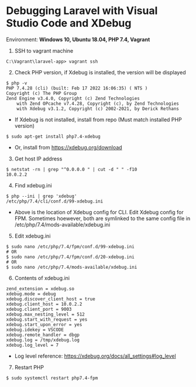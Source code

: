 # Debugging Laravel with Visual Studio Code and XDebug

Environment: **Windows 10, Ubuntu 18.04, PHP 7.4, Vagrant**

1. SSH to vagrant machine
```
C:\Vagrant\laravel-app> vagrant ssh
```

2. Check PHP version, if Xdebug is installed, the version will be displayed
```
$ php -v
PHP 7.4.28 (cli) (built: Feb 17 2022 16:06:35) ( NTS )
Copyright (c) The PHP Group
Zend Engine v3.4.0, Copyright (c) Zend Technologies
    with Zend OPcache v7.4.28, Copyright (c), by Zend Technologies
    with Xdebug v3.1.2, Copyright (c) 2002-2021, by Derick Rethans
```
- If Xdebug is not installed, install from repo (Must match installed PHP version)
```
$ sudo apt-get install php7.4-xdebug
```
- Or, install from <https://xdebug.org/download>

3. Get host IP address
```
$ netstat -rn | grep "^0.0.0.0 " | cut -d " " -f10
10.0.2.2
```

4. Find xdebug.ini
```
$ php --ini | grep 'xdebug'
/etc/php/7.4/cli/conf.d/99-xdebug.ini
```
- Above is the location of Xdebug config for CLI. Edit Xdebug config for FPM. Sometimes hoewever, both are symlinked to the same config file in /etc/php/7.4/mods-available/xdebug.ini

5. Edit xdebug.ini
```
$ sudo nano /etc/php/7.4/fpm/conf.d/99-xdebug.ini
# OR
$ sudo nano /etc/php/7.4/fpm/conf.d/20-xdebug.ini
# OR
$ sudo nano /etc/php/7.4/mods-available/xdebug.ini
```

6. Contents of xdebug.ini
```
zend_extension = xdebug.so
xdebug.mode = debug
xdebug.discover_client_host = true
xdebug.client_host = 10.0.2.2
xdebug.client_port = 9003
xdebug.max_nesting_level = 512
xdebug.start_with_request = yes
xdebug.start_upon_error = yes
xdebug.idekey = VSCODE
xdebug.remote_handler = dbgp
xdebug.log = /tmp/xdebug.log
xdebug.log_level = 7
```
- Log level reference: <https://xdebug.org/docs/all_settings#log_level>

7. Restart PHP
```
$ sudo systemctl restart php7.4-fpm
```
